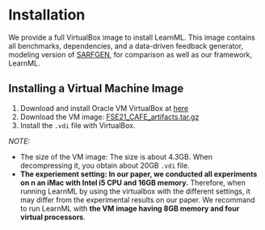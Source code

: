 # Installation

We provide a full VirtualBox image to install LearnML. This image contains all benchmarks, dependencies, and a data-driven feedback generator, modeling version of [SARFGEN](https://dl.acm.org/doi/10.1145/3192366.3192384), for comparison as well as our framework, LearnML. 

## Installing a Virtual Machine Image

1. Download and install Oracle VM VirtualBox at [here](https://www.virtualbox.org/wiki/Downloads)
2. Download the VM image: [FSE21_CAFE_artifacts.tar.gz](https://drive.google.com/file/d/1JRLXfOugQd7al5jUwkTpWH4pIWF0Bowh/view?usp=sharing) 
3. Install the `.vdi` file with VirtualBox.

*NOTE:*

- The size of the VM image: The size is about 4.3GB. When decompressing it, you obtain about 20GB `.vdi` file.
- **The experiement setting: In our paper, we conducted all experiments on n an iMac with Intel i5 CPU and 16GB memory.** 
Therefore, when running LearnML by using the virtualbox with the different settings, it may differ from the experimental results on our paper. We recommand to run LearnML with **the VM image having 8GB memory and four virtual processors**.
